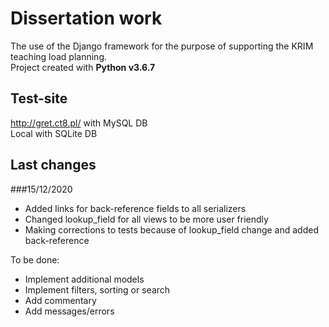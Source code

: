 # Dissertation work

The use of the Django framework for the purpose of supporting the KRIM teaching load planning.\
Project created with **Python v3.6.7**

## Test-site

http://gret.ct8.pl/ with MySQL DB\
Local with SQLite DB

## Last changes
###15/12/2020

- Added links for back-reference fields to all serializers
- Changed lookup_field for all views to be more user friendly
- Making corrections to tests because of lookup_field change and added back-reference

To be done:

- Implement additional models
- Implement filters, sorting or search
- Add commentary
- Add messages/errors
